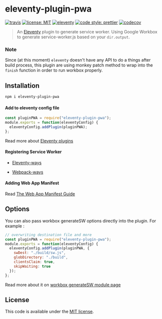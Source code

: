 # eleventy-plugin-pwa

[![travis](https://img.shields.io/travis/okitavera/eleventy-plugin-pwa.svg?style=flat-square)](https://travis-ci.org/okitavera/eleventy-plugin-pwa)
[![license: MIT](https://img.shields.io/badge/license-MIT-blue.svg?style=flat-square)](LICENSE)
[![eleventy](https://img.shields.io/badge/staticgen-eleventy-%23707070.svg?style=flat-square)](https://11ty.io)
[![code style: prettier](https://img.shields.io/badge/code_style-prettier-ff69b4.svg?style=flat-square)](https://github.com/prettier/prettier)
[![codecov](https://img.shields.io/codecov/c/github/okitavera/eleventy-plugin-pwa.svg?style=flat-square)](https://codecov.io/gh/okitavera/eleventy-plugin-pwa)

> An [Eleventy](https://11ty.io) plugin to generate service worker.
> Using Google Workbox to generate service-worker.js based on your `dir.output`.

### Note

Since (at this moment) `eleventy` doesn't have any API to do a things after build process, this plugin are using monkey patch method to wrap into the `finish` function in order to run workbox properly.

## Installation

```bash
npm i eleventy-plugin-pwa
```

#### Add to eleventy config file

```js
const pluginPWA = require("eleventy-plugin-pwa");
module.exports = function(eleventyConfig) {
  eleventyConfig.addPlugin(pluginPWA);
};
```

Read more about [Eleventy plugins](https://www.11ty.io/docs/plugins/)

#### Registering Service Worker

- [Eleventy-ways](<https://github.com/okitavera/eleventy-plugin-pwa/wiki/Registering-Service-Worker-(Eleventy-ways)>)

- [Webpack-ways](<https://github.com/okitavera/eleventy-plugin-pwa/wiki/Registering-Service-Worker-(using-webpack.DefinePlugin)>)

#### Adding Web App Manifest

Read [The Web App Manifest Guide](https://developers.google.com/web/fundamentals/web-app-manifest/)

## Options

You can also pass workbox generateSW options directly into the plugin.
For example :

```js
// overwriting destination file and more
const pluginPWA = require("eleventy-plugin-pwa");
module.exports = function(eleventyConfig) {
  eleventyConfig.addPlugin(pluginPWA, {
    swDest: "./build/sw.js",
    globDirectory: "./build",
    clientsClaim: true,
    skipWaiting: true
  });
};
```

Read more about it on [workbox generateSW module page](https://developers.google.com/web/tools/workbox/modules/workbox-build#full_generatesw_config)

## License

This code is available under the [MIT license](LICENSE).
